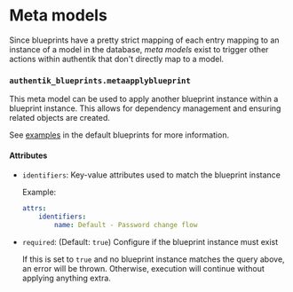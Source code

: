 # Meta models

Since blueprints have a pretty strict mapping of each entry mapping to an instance of a model in the database, _meta models_ exist to trigger other actions within authentik that don't directly map to a model.

### `authentik_blueprints.metaapplyblueprint`

This meta model can be used to apply another blueprint instance within a blueprint instance. This allows for dependency management and ensuring related objects are created.

See [examples](https://github.com/search?q=repo%3Agoauthentik%2Fauthentik+path%3A%2F%5Eblueprints%5C%2F%2F+metaapplyblueprint&type=code) in the default blueprints for more information.

#### Attributes

- `identifiers`: Key-value attributes used to match the blueprint instance

    Example:

    ```yaml
    attrs:
        identifiers:
            name: Default - Password change flow
    ```

- `required`: (Default: `true`) Configure if the blueprint instance must exist

    If this is set to `true` and no blueprint instance matches the query above, an error will be thrown. Otherwise, execution will continue without applying anything extra.
